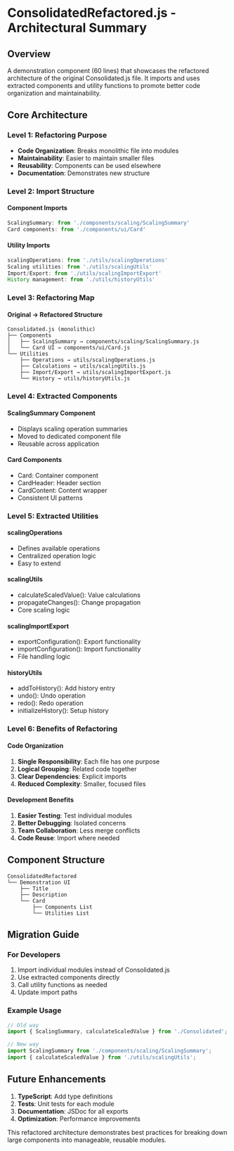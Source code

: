 # ConsolidatedRefactored.js - Architectural Summary

## Overview
A demonstration component (60 lines) that showcases the refactored architecture of the original Consolidated.js file. It imports and uses extracted components and utility functions to promote better code organization and maintainability.

## Core Architecture

### Level 1: Refactoring Purpose
- **Code Organization**: Breaks monolithic file into modules
- **Maintainability**: Easier to maintain smaller files
- **Reusability**: Components can be used elsewhere
- **Documentation**: Demonstrates new structure

### Level 2: Import Structure

#### Component Imports
```javascript
ScalingSummary: from './components/scaling/ScalingSummary'
Card components: from './components/ui/Card'
```

#### Utility Imports
```javascript
scalingOperations: from './utils/scalingOperations'
Scaling utilities: from './utils/scalingUtils'
Import/Export: from './utils/scalingImportExport'
History management: from './utils/historyUtils'
```

### Level 3: Refactoring Map

#### Original → Refactored Structure
```
Consolidated.js (monolithic)
├── Components
│   ├── ScalingSummary → components/scaling/ScalingSummary.js
│   └── Card UI → components/ui/Card.js
└── Utilities
    ├── Operations → utils/scalingOperations.js
    ├── Calculations → utils/scalingUtils.js
    ├── Import/Export → utils/scalingImportExport.js
    └── History → utils/historyUtils.js
```

### Level 4: Extracted Components

#### ScalingSummary Component
- Displays scaling operation summaries
- Moved to dedicated component file
- Reusable across application

#### Card Components
- Card: Container component
- CardHeader: Header section
- CardContent: Content wrapper
- Consistent UI patterns

### Level 5: Extracted Utilities

#### scalingOperations
- Defines available operations
- Centralized operation logic
- Easy to extend

#### scalingUtils
- calculateScaledValue(): Value calculations
- propagateChanges(): Change propagation
- Core scaling logic

#### scalingImportExport
- exportConfiguration(): Export functionality
- importConfiguration(): Import functionality
- File handling logic

#### historyUtils
- addToHistory(): Add history entry
- undo(): Undo operation
- redo(): Redo operation
- initializeHistory(): Setup history

### Level 6: Benefits of Refactoring

#### Code Organization
1. **Single Responsibility**: Each file has one purpose
2. **Logical Grouping**: Related code together
3. **Clear Dependencies**: Explicit imports
4. **Reduced Complexity**: Smaller, focused files

#### Development Benefits
1. **Easier Testing**: Test individual modules
2. **Better Debugging**: Isolated concerns
3. **Team Collaboration**: Less merge conflicts
4. **Code Reuse**: Import where needed

## Component Structure
```
ConsolidatedRefactored
└── Demonstration UI
    ├── Title
    ├── Description
    └── Card
        ├── Components List
        └── Utilities List
```

## Migration Guide

### For Developers
1. Import individual modules instead of Consolidated.js
2. Use extracted components directly
3. Call utility functions as needed
4. Update import paths

### Example Usage
```javascript
// Old way
import { ScalingSummary, calculateScaledValue } from './Consolidated';

// New way
import ScalingSummary from './components/scaling/ScalingSummary';
import { calculateScaledValue } from './utils/scalingUtils';
```

## Future Enhancements
1. **TypeScript**: Add type definitions
2. **Tests**: Unit tests for each module
3. **Documentation**: JSDoc for all exports
4. **Optimization**: Performance improvements

This refactored architecture demonstrates best practices for breaking down large components into manageable, reusable modules.